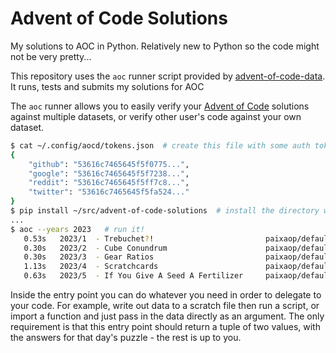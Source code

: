 # Advent of Code Solutions

My solutions to AOC in Python. Relatively new to Python so the code might not be very pretty...

This repository uses the `aoc` runner script provided by [advent-of-code-data](https://github.com/wimglenn/advent-of-code-data). 
It runs, tests and submits my solutions for AOC

The `aoc` runner allows you to easily verify your [Advent of Code](https://adventofcode.com/) solutions against multiple datasets, or verify other user's code against your own dataset.

```bash
$ cat ~/.config/aocd/tokens.json  # create this file with some auth tokens
{
    "github": "53616c7465645f5f0775...",
    "google": "53616c7465645f5f7238...",
    "reddit": "53616c7465645f5ff7c8...",
    "twitter": "53616c7465645f5fa524..."
}
$ pip install ~/src/advent-of-code-solutions  # install the directory which contains your setup.py file
...
$ aoc --years 2023   # run it!
   0.53s   2023/1  - Trebuchet?!                         paixaop/default   ✔ part a: 55971             ✔ part b: 54719 
   0.30s   2023/2  - Cube Conundrum                      paixaop/default   ✔ part a: 2285              ✔ part b: 77021 
   0.30s   2023/3  - Gear Ratios                         paixaop/default   ✔ part a: 550934            ✔ part b: 81997870
   1.13s   2023/4  - Scratchcards                        paixaop/default   ✔ part a: 26426             ✔ part b: 6227972
   0.63s   2023/5  - If You Give A Seed A Fertilizer     paixaop/default   ✔ part a: 424490994         ✔ part b: 15290096     
```

Inside the entry point you can do whatever you need in order to delegate to your code. For example, write out data to a scratch file then run a script, or import a function and just pass in the data directly as an argument. The only requirement is that this entry point should return a tuple of two values, with the answers for that day's puzzle - the rest is up to you.
